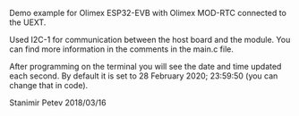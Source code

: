 Demo example for Olimex ESP32-EVB with Olimex MOD-RTC connected to the UEXT.

Used I2C-1 for communication between the host board and the module. You can find more information in the comments in the main.c file.

After programming on the terminal you will see the date and time updated each second. By default it is set to 28 February 2020; 23:59:50 (you can change that in code).

Stanimir Petev
2018/03/16